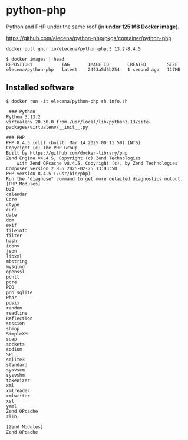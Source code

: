 python-php
==========

Python and PHP under the same roof (in **under 125 MB Docker image**).

https://github.com/elecena/python-php/pkgs/container/python-php

```
docker pull ghcr.io/elecena/python-php:3.13.2-8.4.5
```

```
$ docker images | head
REPOSITORY           TAG       IMAGE ID       CREATED        SIZE
elecena/python-php   latest    2493a5d6b254   1 second ago   117MB
```

## Installed software

```
$ docker run -it elecena/python-php sh info.sh

 ### Python
Python 3.13.2
virtualenv 20.30.0 from /usr/local/lib/python3.13/site-packages/virtualenv/__init__.py

### PHP
PHP 8.4.5 (cli) (built: Mar 14 2025 00:11:50) (NTS)
Copyright (c) The PHP Group
Built by https://github.com/docker-library/php
Zend Engine v4.4.5, Copyright (c) Zend Technologies
    with Zend OPcache v8.4.5, Copyright (c), by Zend Technologies
Composer version 2.8.6 2025-02-25 13:03:50
PHP version 8.4.5 (/usr/bin/php)
Run the "diagnose" command to get more detailed diagnostics output.
[PHP Modules]
bz2
calendar
Core
ctype
curl
date
dom
exif
fileinfo
filter
hash
iconv
json
libxml
mbstring
mysqlnd
openssl
pcntl
pcre
PDO
pdo_sqlite
Phar
posix
random
readline
Reflection
session
shmop
SimpleXML
soap
sockets
sodium
SPL
sqlite3
standard
sysvsem
sysvshm
tokenizer
xml
xmlreader
xmlwriter
xsl
yaml
Zend OPcache
zlib

[Zend Modules]
Zend OPcache
```
